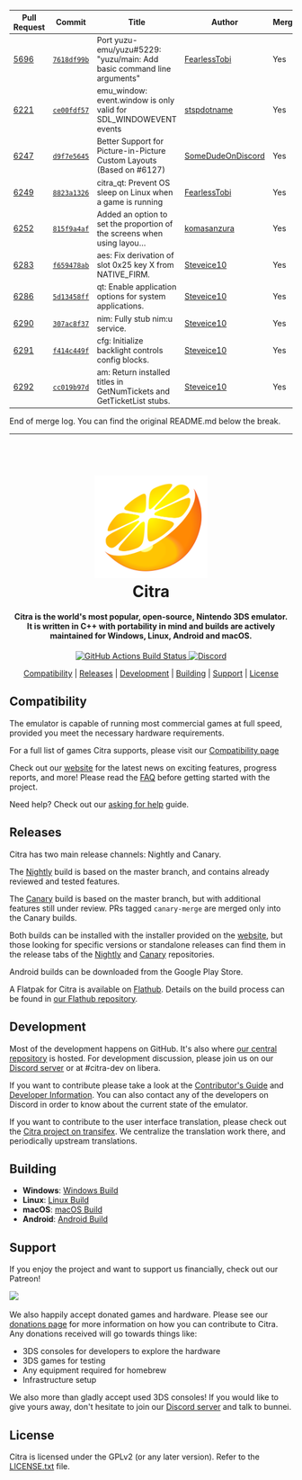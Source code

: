 | Pull Request | Commit | Title | Author | Merged? |
|----|----|----|----|----|
| [5696](https://github.com/citra-emu/citra//pull/5696) | [`7618df99b`](https://github.com/citra-emu/citra//pull/5696/files) | Port yuzu-emu/yuzu#5229: "yuzu/main: Add basic command line arguments" | [FearlessTobi](https://github.com/FearlessTobi/) | Yes |
| [6221](https://github.com/citra-emu/citra//pull/6221) | [`ce00fdf57`](https://github.com/citra-emu/citra//pull/6221/files) | emu_window: event.window is only valid for SDL_WINDOWEVENT events | [stspdotname](https://github.com/stspdotname/) | Yes |
| [6247](https://github.com/citra-emu/citra//pull/6247) | [`d9f7e5645`](https://github.com/citra-emu/citra//pull/6247/files) | Better Support for Picture-in-Picture Custom Layouts (Based on #6127) | [SomeDudeOnDiscord](https://github.com/SomeDudeOnDiscord/) | Yes |
| [6249](https://github.com/citra-emu/citra//pull/6249) | [`8823a1326`](https://github.com/citra-emu/citra//pull/6249/files) | citra_qt: Prevent OS sleep on Linux when a game is running | [FearlessTobi](https://github.com/FearlessTobi/) | Yes |
| [6252](https://github.com/citra-emu/citra//pull/6252) | [`815f9a4af`](https://github.com/citra-emu/citra//pull/6252/files) | Added an option to set the proportion of the screens when using layou… | [komasanzura](https://github.com/komasanzura/) | Yes |
| [6283](https://github.com/citra-emu/citra//pull/6283) | [`f659478ab`](https://github.com/citra-emu/citra//pull/6283/files) | aes: Fix derivation of slot 0x25 key X from NATIVE_FIRM. | [Steveice10](https://github.com/Steveice10/) | Yes |
| [6286](https://github.com/citra-emu/citra//pull/6286) | [`5d13458ff`](https://github.com/citra-emu/citra//pull/6286/files) | qt: Enable application options for system applications. | [Steveice10](https://github.com/Steveice10/) | Yes |
| [6290](https://github.com/citra-emu/citra//pull/6290) | [`307ac8f37`](https://github.com/citra-emu/citra//pull/6290/files) | nim: Fully stub nim:u service. | [Steveice10](https://github.com/Steveice10/) | Yes |
| [6291](https://github.com/citra-emu/citra//pull/6291) | [`f414c449f`](https://github.com/citra-emu/citra//pull/6291/files) | cfg: Initialize backlight controls config blocks. | [Steveice10](https://github.com/Steveice10/) | Yes |
| [6292](https://github.com/citra-emu/citra//pull/6292) | [`cc019b97d`](https://github.com/citra-emu/citra//pull/6292/files) | am: Return installed titles in GetNumTickets and GetTicketList stubs. | [Steveice10](https://github.com/Steveice10/) | Yes |


End of merge log. You can find the original README.md below the break.

-----

<h1 align="center">
  <br>
  <a href="https://citra-emu.org/"><img src="https://raw.githubusercontent.com/citra-emu/citra-assets/master/Main/citra_logo.svg" alt="Citra" width="200"></a>
  <br>
  <b>Citra</b>
  <br>
</h1>

<h4 align="center"><b>Citra</b> is the world's most popular, open-source, Nintendo 3DS emulator.
<br>
It is written in C++ with portability in mind and builds are actively maintained for Windows, Linux, Android and macOS.
</h4>

<p align="center">
    <a href="https://github.com/citra-emu/citra/actions/">
        <img src="https://github.com/citra-emu/citra/workflows/citra-ci/badge.svg"
            alt="GitHub Actions Build Status">
    </a>
    <a href="https://discord.gg/FAXfZV9">
        <img src="https://img.shields.io/discord/220740965957107713?color=%237289DA&label=Citra&logo=discord&logoColor=white"
            alt="Discord">
    </a>
</p>

<p align="center">
  <a href="#compatibility">Compatibility</a> |
  <a href="#releases">Releases</a> |
  <a href="#development">Development</a> |
  <a href="#building">Building</a> |
  <a href="#support">Support</a> |
  <a href="#license">License</a>
</p>


## Compatibility

The emulator is capable of running most commercial games at full speed, provided you meet the necessary hardware requirements.

For a full list of games Citra supports, please visit our [Compatibility page](https://citra-emu.org/game/)

Check out our [website](https://citra-emu.org/) for the latest news on exciting features, progress reports, and more!
Please read the [FAQ](https://citra-emu.org/wiki/faq/) before getting started with the project.

Need help? Check out our [asking for help](https://citra-emu.org/help/reference/asking/) guide.

## Releases

Citra has two main release channels: Nightly and Canary.

The [Nightly](https://github.com/citra-emu/citra-nightly) build is based on the master branch, and contains already reviewed and tested features.

The [Canary](https://github.com/citra-emu/citra-canary) build is based on the master branch, but with additional features still under review. PRs tagged `canary-merge` are merged only into the Canary builds.

Both builds can be installed with the installer provided on the [website](https://citra-emu.org/download/), but those looking for specific versions or standalone releases can find them in the release tabs of the [Nightly](https://github.com/citra-emu/citra-nightly/releases) and [Canary](https://github.com/citra-emu/citra-canary/releases) repositories.

Android builds can be downloaded from the Google Play Store.

A Flatpak for Citra is available on [Flathub](https://flathub.org/apps/details/org.citra_emu.citra). Details on the build process can be found in [our Flathub repository](https://github.com/flathub/org.citra_emu.citra).

## Development

Most of the development happens on GitHub. It's also where [our central repository](https://github.com/citra-emu/citra) is hosted.
For development discussion, please join us on our [Discord server](https://citra-emu.org/discord/) or at #citra-dev on libera.

If you want to contribute please take a look at the [Contributor's Guide](https://github.com/citra-emu/citra/wiki/Contributing) and [Developer Information](https://github.com/citra-emu/citra/wiki/Developer-Information). You can also contact any of the developers on Discord in order to know about the current state of the emulator.

If you want to contribute to the user interface translation, please check out the [Citra project on transifex](https://www.transifex.com/citra/citra). We centralize the translation work there, and periodically upstream translations.

## Building

* __Windows__: [Windows Build](https://github.com/citra-emu/citra/wiki/Building-For-Windows)
* __Linux__: [Linux Build](https://github.com/citra-emu/citra/wiki/Building-For-Linux)
* __macOS__: [macOS Build](https://github.com/citra-emu/citra/wiki/Building-for-macOS)
* __Android__: [Android Build](https://github.com/citra-emu/citra/wiki/Building-for-Android)


## Support

If you enjoy the project and want to support us financially, check out our Patreon!

<a href="https://www.patreon.com/citraemu">
    <img src="https://c5.patreon.com/external/logo/become_a_patron_button@2x.png" width="160">
</a>

We also happily accept donated games and hardware.
Please see our [donations page](https://citra-emu.org/donate/) for more information on how you can contribute to Citra.
Any donations received will go towards things like:
* 3DS consoles for developers to explore the hardware
* 3DS games for testing
* Any equipment required for homebrew
* Infrastructure setup

We also more than gladly accept used 3DS consoles! If you would like to give yours away, don't hesitate to join our [Discord server](https://citra-emu.org/discord/) and talk to bunnei.


## License

Citra is licensed under the GPLv2 (or any later version). Refer to the [LICENSE.txt](https://github.com/citra-emu/citra/blob/master/license.txt) file.
